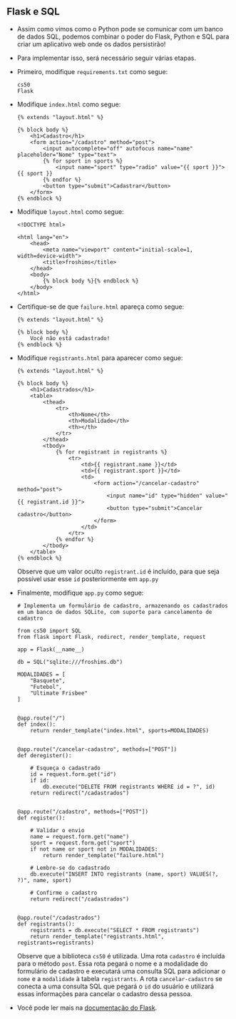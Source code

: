 Flask e SQL
-------------

*   Assim como vimos como o Python pode se comunicar com um banco de dados SQL, podemos combinar o poder do Flask, Python e SQL para criar um aplicativo web onde os dados persistirão!
*   Para implementar isso, será necessário seguir várias etapas.
*   Primeiro, modifique `requirements.txt` como segue:
    
        cs50
        Flask
        
    
*   Modifique `index.html` como segue:
    
        {% extends "layout.html" %}
        
        {% block body %}
            <h1>Cadastro</h1>
            <form action="/cadastro" method="post">
                <input autocomplete="off" autofocus name="name" placeholder="Nome" type="text">
                {% for sport in sports %}
                    <input name="sport" type="radio" value="{{ sport }}"> {{ sport }}
                {% endfor %}
                <button type="submit">Cadastrar</button>
            </form>
        {% endblock %}
        
    
*   Modifique `layout.html` como segue:
    
        <!DOCTYPE html>
        
        <html lang="en">
            <head>
                <meta name="viewport" content="initial-scale=1, width=device-width">
                <title>froshims</title>
            </head>
            <body>
                {% block body %}{% endblock %}
            </body>
        </html>
        
    
*   Certifique-se de que `failure.html` apareça como segue:
    
        {% extends "layout.html" %}
        
        {% block body %}
            Você não está cadastrado!
        {% endblock %}
        
    
*   Modifique `registrants.html` para aparecer como segue:
    
        {% extends "layout.html" %}
        
        {% block body %}
            <h1>Cadastrados</h1>
            <table>
                <thead>
                    <tr>
                        <th>Nome</th>
                        <th>Modalidade</th>
                        <th></th>
                    </tr>
                </thead>
                <tbody>
                    {% for registrant in registrants %}
                        <tr>
                            <td>{{ registrant.name }}</td>
                            <td>{{ registrant.sport }}</td>
                            <td>
                                <form action="/cancelar-cadastro" method="post">
                                    <input name="id" type="hidden" value="{{ registrant.id }}">
                                    <button type="submit">Cancelar cadastro</button>
                                </form>
                            </td>
                        </tr>
                    {% endfor %}
                </tbody>
            </table>
        {% endblock %}
        
    
    Observe que um valor oculto `registrant.id` é incluído, para que seja possível usar esse `id` posteriormente em `app.py`
    
*   Finalmente, modifique `app.py` como segue:
    
        # Implementa um formulário de cadastro, armazenando os cadastrados em um banco de dados SQLite, com suporte para cancelamento de cadastro
        
        from cs50 import SQL
        from flask import Flask, redirect, render_template, request
        
        app = Flask(__name__)
        
        db = SQL("sqlite:///froshims.db")
        
        MODALIDADES = [
            "Basquete",
            "Futebol",
            "Ultimate Frisbee"
        ]
        
        
        @app.route("/")
        def index():
            return render_template("index.html", sports=MODALIDADES)
        
        
        @app.route("/cancelar-cadastro", methods=["POST"])
        def deregister():
        
            # Esqueça o cadastrado
            id = request.form.get("id")
            if id:
                db.execute("DELETE FROM registrants WHERE id = ?", id)
            return redirect("/cadastrados")
        
        
        @app.route("/cadastro", methods=["POST"])
        def register():
        
            # Validar o envio
            name = request.form.get("name")
            sport = request.form.get("sport")
            if not name or sport not in MODALIDADES:
                return render_template("failure.html")
        
            # Lembre-se do cadastrado
            db.execute("INSERT INTO registrants (name, sport) VALUES(?, ?)", name, sport)
        
            # Confirme o cadastro
            return redirect("/cadastrados")
        
        
        @app.route("/cadastrados")
        def registrants():
            registrants = db.execute("SELECT * FROM registrants")
            return render_template("registrants.html", registrants=registrants)
        
    
    Observe que a biblioteca `cs50` é utilizada. Uma rota `cadastro` é incluída para o método `post`. Essa rota pegará o nome e a modalidade do formulário de cadastro e executará uma consulta SQL para adicionar o `nome` e a `modalidade` à tabela `registrants`. A rota `cancelar-cadastro` se conecta a uma consulta SQL que pegará o `id` do usuário e utilizará essas informações para cancelar o cadastro dessa pessoa.
    
*   Você pode ler mais na [documentação do Flask](https://flask.palletsprojects.com).
